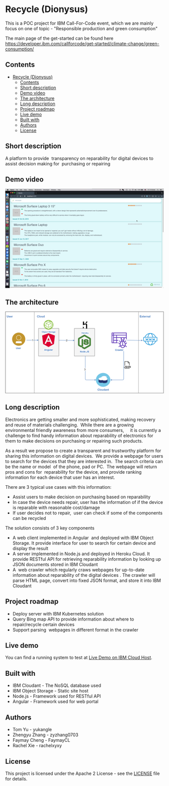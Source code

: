 # Recycle (Dionysus)
This is a POC project for IBM Call-For-Code event, which we are mainly focus on one of topic - "Responsible production and green consumption"

The main page of the get-started can be found here
https://developer.ibm.com/callforcode/get-started/climate-change/green-consumption/

## Contents
- [Recycle (Dionysus)](#recycle-dionysus)
  - [Contents](#contents)
  - [Short description](#short-description)
  - [Demo video](#demo-video)
  - [The architecture](#the-architecture)
  - [Long description](#long-description)
  - [Project roadmap](#project-roadmap)
  - [Live demo](#live-demo)
  - [Built with](#built-with)
  - [Authors](#authors)
  - [License](#license)

## Short description
A platform to provide  transparency on reparability for digital devices to assist decision making for  purchasing or repairing

## Demo video
[![Watch the video](https://github.com/yukangle/recycle/blob/main/video-demo.png)]()

## The architecture
![architecture](https://github.com/yukangle/recycle/blob/main/architecture.png)

## Long description
Electronics are getting smaller and more sophisticated, making recovery and reuse of materials challenging.  While there are a growing environmental friendly awareness from more consumers,     it is currently a challenge to find handy information about reparability of electronics for them to make decisions on purchasing or repairing such products.

As a result we propose to create a transparent and trustworthy platform for sharing this information on digital devices.  We provide a webpage for users to search for the devices that they are interested in.  The search criteria can be the name or model  of the phone, pad or PC.  The webpage will return pros and cons for  reparability for the device, and provide ranking information for each device that user has an interest.

There are 3 typical use cases with this information:

* Assist users to make decision on purchasing based on reparability
* In case the device needs repair, user has the information of if the device is reparable with reasonable cost/damage
* If user decides not to repair,  user can check if some of the components can be recycled

The solution consists of 3 key components

* A web client implemented in Angular  and deployed with IBM Object Storage. It provide interface for user to search for certain device and display the result
* A server implemented in Node.js and deployed in Heroku Cloud. It provide RESTful API for retrieving reparability information by looking up JSON documents stored in IBM Cloudant
* A  web crawler which regularly craws webpages for up-to-date information about reparability of the digital devices . The crawler will parse HTML page, convert into fixed JSON format, and store it into IBM Cloudant

## Project roadmap
* Deploy server with IBM Kubernetes solution
* Query Bing map API to provide information about where to repair/recycle certain devices
* Support parsing  webpages in different format in the crawler

## Live demo

You can find a running system to test at [Live Demo on IBM Cloud Host](https://recycle-portal-v-1-2.s3.jp-tok.cloud-object-storage.appdomain.cloud/index.html).

## Built with
- IBM Cloudant - The NoSQL database used
- IBM Object Storage - Static site host
- Node.js - Framework used for RESTful API
- Angular - Framework used for web portal

## Authors
- Tom Yu - yukangle
- Zhengyu Zhang - zyzhang0703
- Faymay Cheng - FaymayCL
- Rachel Xie - rachelxyxy

## License

This project is licensed under the Apache 2 License - see the [LICENSE](LICENSE) file for details.
